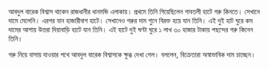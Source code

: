 আবদুল বারেক বিশ্বাস থাকেন রাজধানীর ধানমন্ডি এলাকায়। প্রথমে তিনি গিয়েছিলেন গাবতলী হাটে গরু কিনতে। সেখানে দামে মেলেনি। এরপর যান হাজারীবাগ হাটে। সেখানেও গরুর দাম শুনে বিরক্ত হয়ে যান তিনি। এই দুই হাট ঘুরে কম দামের আশায় উত্তরা দিয়াবাড়ি হাটে যান তিনি। এই হাটে দুই ঘণ্টা ঘুরে ১ লাখ ৩০ হাজার টাকায় পছন্দের গরু কিনেন তিনি।

গরু নিয়ে বাসায় যাওয়ার পথে আবদুল বারেক বিশ্বাসকে ক্ষুব্ধ দেখা গেল। বললেন, বিক্রেতারা অস্বাভাবিক দাম চাচ্ছেন।
